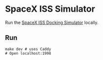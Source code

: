 # SpaceX ISS Simulator

Run the [SpaceX ISS Docking Simulator](https://iss-sim.spacex.com/) locally.

## Run

```shell
make dev # uses Caddy
# Open localhost:1998
```

